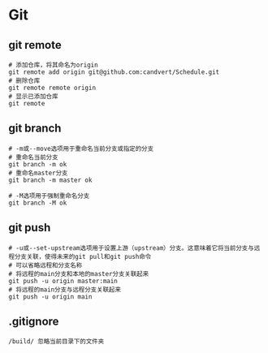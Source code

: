 # Git

## git remote

```shell
# 添加仓库，将其命名为origin
git remote add origin git@github.com:candvert/Schedule.git
# 删除仓库
git remote remote origin
# 显示已添加仓库
git remote
```

## git branch

```shell
# -m或--move选项用于重命名当前分支或指定的分支
# 重命名当前分支
git branch -m ok
# 重命名master分支
git branch -m master ok

# -M选项用于强制重命名分支
git branch -M ok
```

## git push

```shell
# -u或--set-upstream选项用于设置上游（upstream）分支。这意味着它将当前分支与远程分支关联，使得未来的git pull和git push命令
# 可以省略远程和分支名称
# 将远程的main分支和本地的master分支关联起来
git push -u origin master:main
# 将远程的main分支与远程分支关联起来
git push -u origin main
```

## .gitignore
```
/build/ 忽略当前目录下的文件夹
```